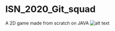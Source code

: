 # ISN_2020_Git_squad
A 2D game made from scratch on JAVA
![alt text](https://github.com/Aymanhere/ISN_2020_Git_squad/blob/main/game_map.png)
